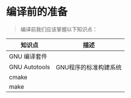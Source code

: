 # 编译前的准备

> 编译前我们应该掌握以下知识点：

| 知识点       | 描述 |
| ------------ | ---- |
| GNU 编译套件 |
| GNU Autotools    |GNU程序的标准构建系统
| cmake        |
| make         |

